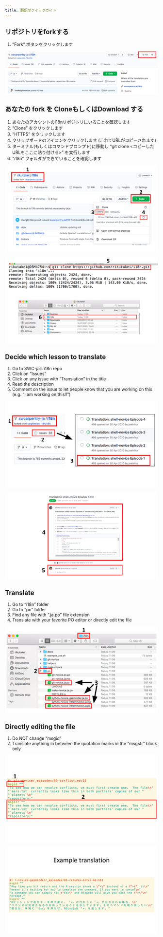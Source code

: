 ```yaml
---
title: 翻訳のクイックガイド
---
```


## リポジトリをforkする

1. “Fork” ボタンをクリックします

![](fork_button.png)

## あなたの fork を CloneもしくはDownload する

1. あなたのアカウントのi18nリポジトリにいることを確認します
1. “Clone” をクリックします
1. “HTTPS” をクリックします
1. クリップボードのアイコンをクリックします (これでURLがコピーされます)
1. ターミナル(もしくはコマンドプロンプト)に移動し “git clone <コピーしたURLをここに貼り付ける>” を実行します
1. “i18n” フォルダができていることを確認します

![](clone1234.png)

![](clone56.png)

## Decide which lesson to translate

1. Go to SWC-ja’s i18n repo
1. Click on “Issues”
1. Click on any issue with “Translation” in the title
1. Read the description
1. Comment on the issue to let people know that you are working on this (e.g. “I am working on this!!”)

![](which_lesson123.png)

![](which_lesson45.png)

## Translate

1. Go to “i18n” folder
1. Go to “po” folder
1. Find any file with “.ja.po” file extension
1. Translate with your favorite PO editor or directly edit the file

![](translate123.png)

## Directly editing the file

1. Do NOT change “msgid”
1. Translate anything in between the quotation marks in the “msgstr” block only

![](directly_editing12.png)

![](example_translation.png)
